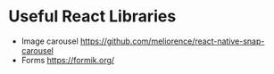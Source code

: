 # Useful React Libraries
- Image carousel https://github.com/meliorence/react-native-snap-carousel
- Forms https://formik.org/
